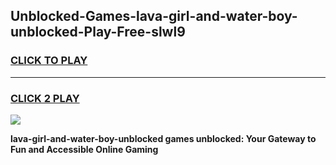 
## Unblocked-Games-lava-girl-and-water-boy-unblocked-Play-Free-slwl9
<h3>
<a href="https://premium76.site?title=lava-girl-and-water-boy-unblocked&ref=18A1">CLICK TO PLAY</a></h3>
<hr>

<h3>
<a href="https://premium76.site?title=lava-girl-and-water-boy-unblocked&ref=18A1">CLICK 2 PLAY</a>
  
</h3>

<a href="https://premium76.site?title=lava-girl-and-water-boy-unblocked&ref=18A1"><img src="https://clearcache.store/games.png"></a>


**lava-girl-and-water-boy-unblocked games unblocked: Your Gateway to Fun and Accessible Online Gaming**
